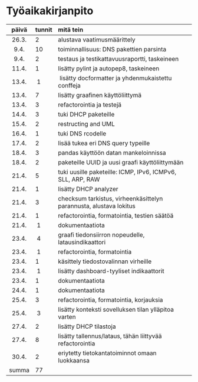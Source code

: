 # Työaikakirjanpito

| päivä | tunnit | mitä tein  |
| :----:|:-----| :-----|
| 26.3. | 2    | alustava vaatimusmäärittely |
| 9.4.  | 10   | toiminnallisuus: DNS pakettien parsinta |
| 9.4.  | 2    | testaus ja testikattavuusraportti, taskeineen |
| 11.4. | 1    | lisätty pylint ja autopep8, taskeineen |
| 13.4. | 1    | lisätty docformatter ja yhdenmukaistettu conffeja |
| 13.4. | 7    | lisätty graafinen käyttöliittymä |
| 13.4. | 3    | refactorointia ja testejä |
| 14.4. | 3    | tuki DHCP paketeille |
| 15.4. | 2    | restructing and UML |
| 16.4. | 1    | tuki DNS rcodelle |
| 17.4. | 2    | lisää tukea eri DNS query typeille |
| 18.4. | 3    | pandas käyttöön datan mankeloinnissa |
| 18.4. | 2    | paketeille UUID ja uusi graafi käyttöliittymään |
| 21.4. | 5    | tuki uusille paketeille: ICMP, IPv6, ICMPv6, SLL, ARP, RAW |
| 21.4. | 1    | lisätty DHCP analyzer
| 21.4. | 3    | checksum tarkistus, virheenkäsittelyn parannusta, alustava lokitus |
| 21.4. | 1    | refactorointia, formatointia, testien säätöä |
| 21.4. | 1    | dokumentaatiota |
| 23.4. | 4    | graafi tiedonsiirron nopeudelle, latausindikaattori |
| 23.4. | 1    | refactorointia, formatointia |
| 23.4. | 1    | käsittely tiedostovalinnan virheille |
| 23.4. | 1    | lisätty dashboard-tyyliset indikaattorit |
| 23.4. | 1    | dokumentaatiota |
| 24.4. | 1    | dokumentaatiota |
| 25.4. | 3    | refactorointia, formatointia, korjauksia |
| 25.4. | 3    | lisätty konteksti sovelluksen tilan ylläpitoa varten |
| 27.4. | 2    | lisätty DHCP tilastoja |
| 27.4. | 8    | lisätty tallennus/lataus, tähän liittyvää refactorointia |
| 30.4. | 2    | eriytetty tietokantatoiminnot omaan luokkaansa |
| summa | 77   | |